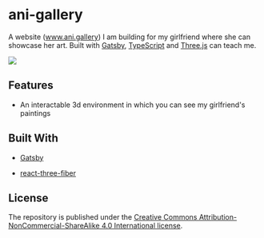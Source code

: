 # ani-gallery

A website (www.ani.gallery) I am building for my girlfriend where she can showcase her art. Built with [Gatsby](https://www.gatsbyjs.org/), [TypeScript](https://www.typescriptlang.org/) and [Three.js](https://threejs.org/) can teach me.

![](ani-gallery-demo.gif)

## Features

- An interactable 3d environment in which you can see my girlfriend's paintings

## Built With

- [Gatsby](https://www.gatsbyjs.org/)

- [react-three-fiber](https://github.com/pmndrs/react-three-fiber)

## License

The repository is published under the [Creative Commons Attribution-NonCommercial-ShareAlike 4.0 International license](https://creativecommons.org/licenses/by-nc-sa/4.0/).
